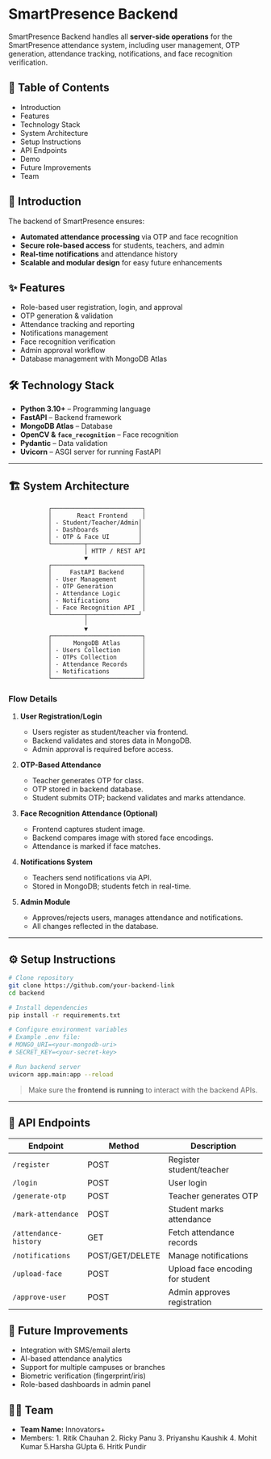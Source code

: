 # SmartPresence Backend

SmartPresence Backend handles all **server-side operations** for the SmartPresence attendance system, including user management, OTP generation, attendance tracking, notifications, and face recognition verification.


## 📌 Table of Contents

* Introduction
* Features
* Technology Stack
* System Architecture
* Setup Instructions
* API Endpoints
* Demo
* Future Improvements
* Team



## 📝 Introduction

The backend of SmartPresence ensures:

* **Automated attendance processing** via OTP and face recognition
* **Secure role-based access** for students, teachers, and admin
* **Real-time notifications** and attendance history
* **Scalable and modular design** for easy future enhancements

## ✨ Features

* Role-based user registration, login, and approval
* OTP generation & validation
* Attendance tracking and reporting
* Notifications management
* Face recognition verification
* Admin approval workflow
* Database management with MongoDB Atlas



## 🛠 Technology Stack

* **Python 3.10+** – Programming language
* **FastAPI** – Backend framework
* **MongoDB Atlas** – Database
* **OpenCV & `face_recognition`** – Face recognition
* **Pydantic** – Data validation
* **Uvicorn** – ASGI server for running FastAPI

---

## 🏗 System Architecture

```
           ┌─────────────────────────┐
           │       React Frontend    │
           │ - Student/Teacher/Admin│
           │ - Dashboards           │
           │ - OTP & Face UI        │
           └─────────┬──────────────┘
                     │ HTTP / REST API
                     ▼
           ┌─────────────────────────┐
           │     FastAPI Backend     │
           │ - User Management       │
           │ - OTP Generation        │
           │ - Attendance Logic      │
           │ - Notifications         │
           │ - Face Recognition API  │
           └─────────┬──────────────┘
                     │
                     ▼
           ┌─────────────────────────┐
           │      MongoDB Atlas      │
           │ - Users Collection      │
           │ - OTPs Collection       │
           │ - Attendance Records    │
           │ - Notifications         │
           └─────────────────────────┘
```

### Flow Details

1. **User Registration/Login**

   * Users register as student/teacher via frontend.
   * Backend validates and stores data in MongoDB.
   * Admin approval is required before access.

2. **OTP-Based Attendance**

   * Teacher generates OTP for class.
   * OTP stored in backend database.
   * Student submits OTP; backend validates and marks attendance.

3. **Face Recognition Attendance (Optional)**

   * Frontend captures student image.
   * Backend compares image with stored face encodings.
   * Attendance is marked if face matches.

4. **Notifications System**

   * Teachers send notifications via API.
   * Stored in MongoDB; students fetch in real-time.

5. **Admin Module**

   * Approves/rejects users, manages attendance and notifications.
   * All changes reflected in the database.

---

## ⚙️ Setup Instructions

```bash
# Clone repository
git clone https://github.com/your-backend-link
cd backend

# Install dependencies
pip install -r requirements.txt

# Configure environment variables
# Example .env file:
# MONGO_URI=<your-mongodb-uri>
# SECRET_KEY=<your-secret-key>

# Run backend server
uvicorn app.main:app --reload
```

> Make sure the **frontend is running** to interact with the backend APIs.

---

## 🔗 API Endpoints

| Endpoint              | Method          | Description                      |
| --------------------- | --------------- | -------------------------------- |
| `/register`           | POST            | Register student/teacher         |
| `/login`              | POST            | User login                       |
| `/generate-otp`       | POST            | Teacher generates OTP            |
| `/mark-attendance`    | POST            | Student marks attendance         |
| `/attendance-history` | GET             | Fetch attendance records         |
| `/notifications`      | POST/GET/DELETE | Manage notifications             |
| `/upload-face`        | POST            | Upload face encoding for student |
| `/approve-user`       | POST            | Admin approves registration      |


## 🔮 Future Improvements

* Integration with SMS/email alerts
* AI-based attendance analytics
* Support for multiple campuses or branches
* Biometric verification (fingerprint/iris)
* Role-based dashboards in admin panel



## 👨‍💻 Team

* **Team Name:** Innovators+
* Members: 1. Ritik Chauhan 2. Ricky Panu 3. Priyanshu Kaushik 4. Mohit Kumar 5.Harsha GUpta 6. Hritk Pundir



